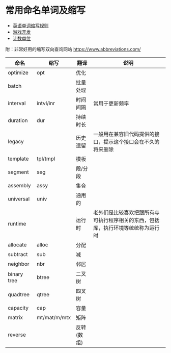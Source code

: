 # 常用命名单词及缩写
+ [英语单词缩写规则](RULE.md)
+ [游戏开发](GAME.md)
+ [计数单位](NUMBER.md)

附：非常好用的缩写双向查询网站 https://www.abbreviations.com/

|命名|缩写|翻译|说明|
|---|---|---|---|
|optimize|opt|优化||
|batch||批量处理||
|interval|intvl/inr|时间间隔|常用于更新频率|
|duration|dur|持续时长||
|legacy||历史遗留|一般用在兼容旧代码提供的接口，提示这个接口会在不久的将来删除|
|template|tpl/tmpl|模板||
|segment|seg|段/分段||
|assembly|assy|集合||
|universal|univ|通用的||
|runtime||运行时|老外们是比较喜欢把跟所有与可执行程序相关的东西，包括库，执行环境等统统称为运行时|
|allocate|alloc|分配||
|subtract|sub|减||
|neighbor|nbr|邻居||
|binary tree|btree|二叉树||
|quadtree|qtree|四叉树||
|capacity|cap|容量||
|matrix|mt/mat/m/mtx|矩阵||
|reverse||反转(数组)||
